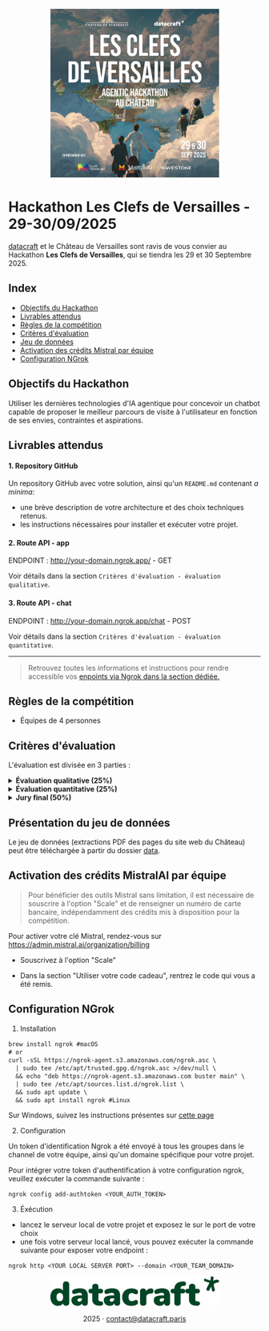 <p align="center">
  <!-- <img src="assets/datacraft_logo.svg" alt="Logo" width="337"/> -->
  <!-- <br/> -->
  <img src="assets/affiche-clefs_de_versailles_squared.jpg" alt="Affiche hackathon les clefs de Versailles x datacraft" width="337">
</p>

# Hackathon Les Clefs de Versailles - 29-30/09/2025

[datacraft](https://www.datacraft.paris) et le Château de Versailles sont ravis de vous convier au Hackathon **Les Clefs de Versailles**, qui se tiendra les 29 et 30 Septembre 2025.

## Index
- [Objectifs du Hackathon](#objectifs-du-hackathon)
- [Livrables attendus](#livrables-attendus)
- [Règles de la compétition](#règles-de-la-compétition)
- [Critères d'évaluation](#critères-dévaluation)
- [Jeu de données](#présentation-du-jeu-de-données)
- [Activation des crédits Mistral par équipe](#activation-des-crédits-mistralai-par-équipe)
- [Configuration NGrok](#configuration-ngrok)

## Objectifs du Hackathon

Utiliser les dernières technologies d'IA agentique pour concevoir un chatbot capable de proposer le meilleur parcours de visite à l'utilisateur en fonction de ses envies, contraintes et aspirations. 

## Livrables attendus

#### 1. Repository GitHub

Un repository GitHub avec votre solution, ainsi qu'un ```README.md``` contenant *a minima*: 
- une brève description de votre architecture et des choix techniques retenus. 
- les instructions nécessaires pour installer et exécuter votre projet. 

#### 2. Route API - app 

ENDPOINT : http://your-domain.ngrok.app/ - GET

Voir détails dans la section `Critères d'évaluation - évaluation qualitative`.

#### 3. Route API - chat 

ENDPOINT : http://your-domain.ngrok.app/chat - POST

Voir détails dans la section `Critères d'évaluation - évaluation quantitative`.

--- 

> Retrouvez toutes les informations et instructions pour rendre accessible vos [enpoints via Ngrok dans la section dédiée.](#configuration-ngrok)


## Règles de la compétition

- Équipes de 4 personnes

## Critères d'évaluation 

L'évaluation est divisée en 3 parties :

<details><summary><b>Évaluation qualitative (25%)</b></summary>

#### Livrable : interface de chat ```http://your-ngrok-domain/```

  Cette évaluation a pour but de tester votre interface de chat ainsi que votre capacité à créer un outil intuitif et pertinent.

  Des représentants du Château auront 7 minutes pour tester votre solution, et attribuer une note sur 5 aux critères suivants : 
  - Intuitivité 
  - Réactivité 
  - Pertinence des questions du chatbot 
  - Pertinence de l'itinéraire proposé 
  - Originalité des fonctionnalités proposées 

  L’esthétique de l’interface ne sera que peu prise en compte. 

  Afin de simplifier l’évaluation et ne pas perdre de temps sur du déploiement, chaque équipe devra se présenter à l’évaluation avec un ordinateur AZERTY sur lequel tourne votre chat. Veillez à avoir suffisamment de batterie. 

  Vous devrez également lister les 3/4 fonctionnalités/options d’interface que vous jugez les meilleures sur une feuille A4, afin d’en informer l’examinateur et lui permettre de les tester. 

</details>

<details><summary><b>Évaluation quantitative (25%)</b></summary>

#### Livrable : route API ```http://your-ngrok-domain/chat```

Cette évaluation a pour but de tester la qualité et la précision des réponses et des itinéraires proposés par votre solution. 

25 requêtes de visiteurs seront envoyées à votre solution via une route API que vous devrez exposer à l’aide de Ngrok (voir documentation) , et les 25 réponses générées par votre code seront récoltées. 

Elles seront ensuite comparées automatiquement à des réponses idéales rédigées en étroite collaboration avec le château de Versailles. Ainsi, chaque réponse se verra attribuer une note et le total sera additionné. 

Votre chatbot doit être accessible via un endpoint REST unique /chat qui accepte les questions des visiteurs et retourne des conseils ciblés sur la visite de Versailles. Pour chaque requête d’évaluation, une requête POST sera envoyée à votre chatbot avec un payload JSON contenant un unique champ question du visiteur. Votre API doit renvoyer une answer contenant la réponse complète à la requête du visiteur.

Format de requête d’évaluation : ```{"question": "requête du visiteur"}```

Format de réponse attendu : ```{"answer": "réponse complète du chatbot"}```

Le Endpoint de votre groupe vous a été communiqué avec le token d'authentification Ngrok sur Discord. 

Endpoint appelé pour l’évaluation : https://your-ngrok-domain/chat

> ⚠️ Nous vous recommandons de prévoir une route API dédiée à l’évaluation qui répond à la requête en un unique message, car ce comportement peut être différent d’un chatbot conversationnel.

- Exemples de requêtes

Le dataset comprend 20 requêtes complexes de personas : 

> Marie maman seule — 42 ans, Lyon, 2 enfants (7 & 10), primo-visite, budget économique
  
  • REQ-01 — « On est à Paris avec deux enfants (7 et 10 ans), jamais venus à Versailles. On a une demi-journée un mercredi après-midi et un petit budget. On aimerait surtout être dehors. Que nous conseillez-vous et comment prendre les billets ? »
  
  Exemple d’éléments de réponse attendus : itinéraire suggéré, lieux à visiter (avec horaires), billets recommandés et prix, suggestions de visites adaptées aux familles, variations en fonctions des périodes de l’année + autres éléments indiqués dans la fiche "Astuces du Château". 

> Dido — 52 ans, Denver (USA), enfants de 13 et 19 ans, primo visite
 
  • REQ-02 — “We’re considering two days at Versailles over a weekend. How would you split the visit across both days (must-see highlights + great photo spots), and what tickets should we secure in advance?”

  Exemple d’éléments de réponse attendus : suggested itinerary, tickets + price, guided tour, family program, lunch options, photospots, hotels options.

> Et 5 requêtes générales, plus simples : 

• REQ-03 — « Je viens au Château la semaine prochaine, quel jour me conseille-tu de venir?» 

Les visites durent de 2h à 2 jours. 
</details>


<details><summary><b>Jury final (50%)</b></summary>

#### Livrable : Présentation du projet

Le jury évaluera votre travail sur la base d’une présentation de 7 minutes. 

Mettez davantage l’accent sur la technique, les choix d’architecture et de technologie.

**Il dispose de 5 critères d'évaluation et doit attribuer une note sur 5 pour chaque critère :**

- pertinence de la réponse à la problématique

  - Dans quelle mesure le projet répond-il clairement aux objectifs : générer un parcours de visite personnalisé pertinent et proposer une interface de chat complète et intuitive ?
  - Le système prend-il en compte différents paramètres extérieurs au dataset (météo, affluence, transports, etc.) ?

- Caractère innovant de la solution proposée : 
  - Le projet utilise-t-il des approches innovantes (workflows agentiques orginales, techniques de RAG innovantes, etc.) 
  - La solution se distingue-t-elle par son originalité ou sa capacité à aller au-delà des attentes ?

- Complexité technique : 
  - Le projet mobilise-t-il des techniques avancées (RAG, Agents, orchestration, optimisation, etc.)

- Pertinence des choix techniques : 
  - la stack technologique est-elle solide, éprouvée et maintenable ?
  - L’architecture est-elle propre, modulaire, maintenable ?

- Qualité de la présentation 
  - Le pitch est-il clair, structuré, et bien chronométré ?
  - L’équipe met-elle bien en valeur sa proposition et ses points forts ?

</details>

## Présentation du jeu de données

Le jeu de données (extractions PDF des pages du site web du Château) peut être téléchargée à partir du dossier [data](./data).

## Activation des crédits MistralAI par équipe

> Pour bénéficier des outils Mistral sans limitation, il est nécessaire de souscrire à l'option "Scale" et de renseigner un numéro de carte bancaire, indépendamment des crédits mis à disposition pour la compétition. 

Pour activer votre clé Mistral, rendez-vous sur https://admin.mistral.ai/organization/billing

- Souscrivez à l'option "Scale"

- Dans la section "Utiliser votre code cadeau", rentrez le code qui vous a été remis.

## Configuration NGrok 

  1. Installation 

```
brew install ngrok #macOS
# or 
curl -sSL https://ngrok-agent.s3.amazonaws.com/ngrok.asc \
  | sudo tee /etc/apt/trusted.gpg.d/ngrok.asc >/dev/null \
  && echo "deb https://ngrok-agent.s3.amazonaws.com buster main" \
  | sudo tee /etc/apt/sources.list.d/ngrok.list \
  && sudo apt update \
  && sudo apt install ngrok #Linux
```
Sur Windows, suivez les instructions présentes sur [cette page](https://download.ngrok.com/?tab=download)

  2. Configuration 

Un token d'identification Ngrok a été envoyé à tous les groupes dans le channel de votre équipe, ainsi qu'un domaine spécifique pour votre projet. 

Pour intégrer votre token d'authentification à votre configuration ngrok, veuillez exécuter la commande suivante : 

```
ngrok config add-authtoken <YOUR_AUTH_TOKEN>
```

  3. Éxécution

- lancez le serveur local de votre projet et exposez le sur le port de votre choix
- une fois votre serveur local lancé, vous pouvez exécuter la commande suivante pour exposer votre endpoint : 

```
ngrok http <YOUR LOCAL SERVER PORT> --domain <YOUR_TEAM_DOMAIN>
```
<p align="center">
  <img src="assets/datacraft_logo.svg" alt="Logo" width="337"/>
  </p>
  <p align="center">
  2025 ·
  <a href="mailto:contact@datacraft.paris">contact@datacraft.paris</p>
</p>
